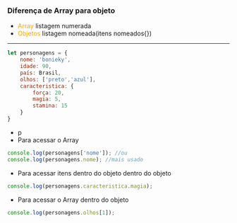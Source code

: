 ### Diferença de Array para objeto
- <span style="color:orange">Array</span> listagem numerada
- <span style="color:orange">Objetos</span> listagem nomeada(itens nomeados{})
- ---
```js
let personagens = {
	nome: 'bonieky',
	idade: 90,
	país: Brasil,
	olhos: ['preto','azul'],
	caracteristica: {
		força: 20,
		magia: 5,
		stamina: 15
	}
}
```
- p
- Para acessar o Array
```js 
console.log(personagens['nome']); //ou
console.log(personagens.nome); //mais usado
```
- Para acessar itens dentro do objeto dentro do objeto
```js
console.log(personagens.caracteristica.magia);
```
- Para acessar o Array dentro do objeto
```js
console.log(personagens.olhos[1]);
```